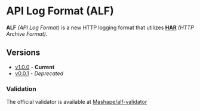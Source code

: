 # API Log Format (ALF)

**ALF** *(API Log Format)* is a new HTTP logging format that utilizes [**HAR**](http://www.softwareishard.com/blog/har-12-spec/) *(HTTP Archive Format)*.

## Versions

- [v1.0.0](versions/1.0.0.md) - **Current**
- [v0.0.1](versions/0.0.1.md) - *Deprecated*

### Validation

The official validator is available at [Mashape/alf-validator](https://github.com/Mashape/alf-validator)
